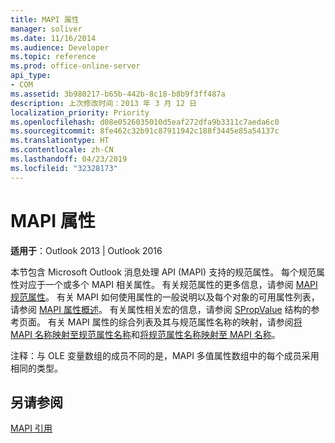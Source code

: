 ```yaml
---
title: MAPI 属性
manager: soliver
ms.date: 11/16/2014
ms.audience: Developer
ms.topic: reference
ms.prod: office-online-server
api_type:
- COM
ms.assetid: 3b980217-b65b-442b-8c18-b8b9f3ff487a
description: 上次修改时间：2013 年 3 月 12 日
localization_priority: Priority
ms.openlocfilehash: d08e0526035010d5eaf272dfa9b3311c7aeda6c0
ms.sourcegitcommit: 8fe462c32b91c87911942c188f3445e85a54137c
ms.translationtype: HT
ms.contentlocale: zh-CN
ms.lasthandoff: 04/23/2019
ms.locfileid: "32328173"
---
```

# <a name="mapi-properties"></a>MAPI 属性

 
  
**适用于**：Outlook 2013 | Outlook 2016 
  
本节包含 Microsoft Outlook 消息处理 API (MAPI) 支持的规范属性。 每个规范属性对应于一个或多个 MAPI 相关属性。 有关规范属性的更多信息，请参阅 [MAPI 规范属性](mapi-canonical-properties.md)。 有关 MAPI 如何使用属性的一般说明以及每个对象的可用属性列表，请参阅 [MAPI 属性概述](mapi-property-overview.md)。 有关属性相关宏的信息，请参阅 [SPropValue](spropvalue.md) 结构的参考页面。 有关 MAPI 属性的综合列表及其与规范属性名称的映射，请参阅[将 MAPI 名称映射至规范属性名称](mapping-mapi-names-to-canonical-property-names.md)和[将规范属性名称映射至 MAPI 名称](mapping-canonical-property-names-to-mapi-names.md)。 
  
注释：与 OLE 变量数组的成员不同的是，MAPI 多值属性数组中的每个成员采用相同的类型。 
  
## <a name="see-also"></a>另请参阅



[MAPI 引用](mapi-reference.md)

